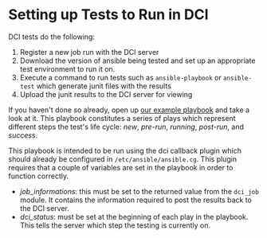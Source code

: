 # Setting up Tests to Run in DCI

DCI tests do the following:

1. Register a new job run with the DCI server
2. Download the version of ansible being tested and set up an appropriate test environment to run it on.
3. Execute a command to run tests such as `ansible-playbook` or `ansible-test` which generate junit files with the results
4. Upload the junit results to the DCI server for viewing

If you haven't done so already, open up [our example playbook](/playbook.yaml) and take a look at it. This playbook constitutes a series of plays which represent different steps the test's life cycle: _new_, _pre-run_, _running_, _post-run_, and _success_.

This playbook is intended to be run using the dci callback plugin which should already be configured in `/etc/ansible/ansible.cg`. This plugin requires that a couple of variables are set in the playbook in order to function correctly.

- *job_informations*: this must be set to the returned value from the `dci_job` module. It contains the information required to post the results back to the DCI server.
- *dci_status*: must be set at the beginning of each play in the playbook. This tells the server which step the testing is currently on.
